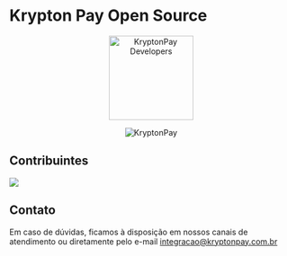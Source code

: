 # Krypton Pay Open Source

<p align="center">
    <img src="https://kryptonpay.com.br/assets/img/site/slip.png" alt="KryptonPay Developers" width="150"/>
    </p>
    <p align="center">
    <img src="https://kryptonpay.com.br/assets/img/site/logo-color.png" alt="KryptonPay"/>
</p>

## Contribuintes

<a href="https://github.com/KryptonPay/KryptonPay.github.io/graphs/contributors">
  <img src="https://contributors-img.web.app/image?repo=KryptonPay/KryptonPay.github.io" />
</a>

## Contato

Em caso de dúvidas, ficamos à disposição em nossos canais de atendimento ou diretamente pelo e-mail integracao@kryptonpay.com.br
